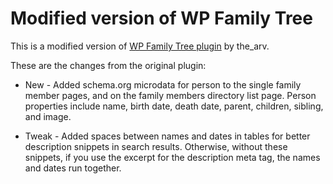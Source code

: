 Modified version of WP Family Tree
==================================

This is a modified version of [WP Family Tree plugin](https://wordpress.org/plugins/wp-family-tree/) by the_arv.

These are the changes from the original plugin:

* New - Added schema.org microdata for person to the single family member pages, and on the family members directory list page. Person properties include name, birth date, death date, parent, children, sibling, and image.

* Tweak - Added spaces between names and dates in tables for better description snippets in search results. Otherwise, without these snippets, if you use the excerpt for the description meta tag, the names and dates run together.
